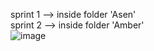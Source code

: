 sprint 1 --> inside folder 'Asen'  
sprint 2 --> inside folder 'Amber'  
![image](http://oralpod.phil.hhu.de/wp-content/uploads/2016/01/1st_year_2nd_semester_xoskk_Pak101dotcom.jpg)
